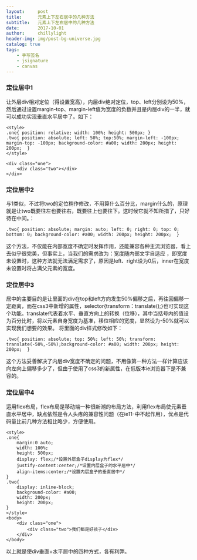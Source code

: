 ```yaml
---
layout:     post
title:      元素上下左右居中的几种方法
subtitle:   元素上下左右居中的几种方法
date:       2017-10-01
author:     chillylight
header-img: img/post-bg-universe.jpg
catalog: true
tags:
    - 手写签名
    - jsignature
    - canvas
---
```


### 定位居中1

让外层div相对定位（得设置宽高），内层div绝对定位，top、left分别设为50%，然后通过设置margin-top、margin-left值为宽度的负数并且是内层div的一半，就可以成功实现垂直水平居中了。如下：

```
<style>
.one{ position: relative; width: 100%; height: 500px; }
.two{ position: absolute; left: 50%; top:50%; margin-left: -100px; margin-top: -100px; background-color: #a00; width: 200px; height: 200px;  }
</style>

<div class="one">
	<div class="two"></div>
</div>
```

### 定位居中2

与1类似，不过将two的定位稍作修改，不用算什么百分比，margin什么的，原理就是让two既要往左也要往右，既要往上也要往下。这时候它就不知所措了，只好待在中间。：
```
.two{ position: absolute; margin: auto; left: 0; right: 0; top: 0; bottom: 0; background-color: #a00; width: 200px; height: 200px;  }
```
这个方法，不仅能在内部宽度不确定时发挥作用，还能兼容各种主流浏览器，看上去似乎很完美，但事实上，当我们的需求改为：宽度随内部文字自适应 ，即宽度未设置时，这种方法就无法满足需求了，原因是left、right设为0后，inner在宽度未设置时将占满父元素的宽度。

### 定位居中3
居中的主要目的是让里面的div在top和left方向发生50%偏移之后，再往回偏移一定距离，而在css3中新增的属性，selector{transform：translate();}也可实现这个功能。translate代表着水平、垂直方向上的转换（位移），其中当括号内的值设为百分比时，将以元素自身宽度为基准，移位相应的宽度，显然设为-50%就可以实现我们想要的效果。
将里面的div样式修改如下：

```
.two{ position: absolute; top: 50%; left: 50%; transform: translate(-50%,-50%);background-color: #a00; width: 200px; height: 200px;  }
```
这个方法妥善解决了内层div宽度不确定的问题，不用像第一种方法一样计算应该向左向上偏移多少了，但由于使用了css3的新属性，在低版本ie浏览器下是不兼容的。

### 定位居中4
运用flex布局，flex布局是移动端一种很新潮的布局方法，利用flex布局使元素垂直水平居中，缺点依然是令人头疼的兼容性问题（在ie11-中不起作用），优点是代码量比前几种方法相比略少，方便使用。

```
<style>
.one{ 
	margin:0 auto;
	width: 100%; 
	height: 500px; 
	display: flex;/*设置外层盒子display为flex*/
	justify-content:center;/*设置内层盒子的水平居中*/
	align-items:center;/*设置内层盒子的垂直居中*/ 
}
.two{ 
	display: inline-block; 
	background-color: #a00; 
	width: 200px; 
	height: 200px;  
}
</style>
<body>
	<div class="one">
		<div class="two">我们都是好孩子</div>
	</div>
</body>
```
以上就是使div垂直+水平居中的四种方式，各有利弊。